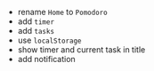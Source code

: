 - rename `Home` to `Pomodoro`
- add `timer`
- add `tasks`
- use `localStorage`
- show timer and current task in title
- add notification
